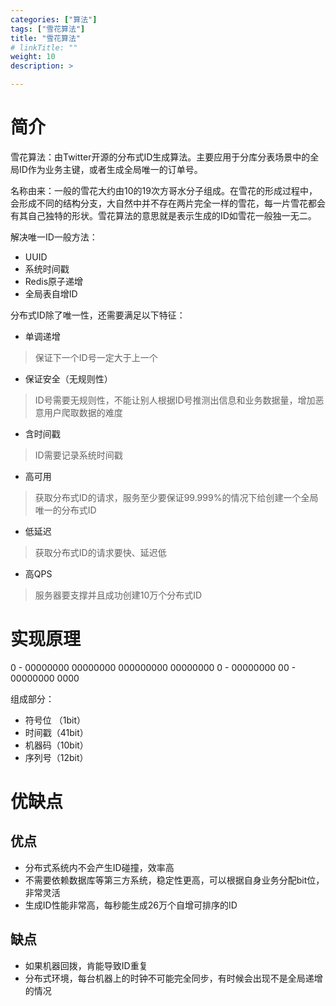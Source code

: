 ```yaml
---
categories: ["算法"]
tags: ["雪花算法"]
title: "雪花算法"
# linkTitle: ""
weight: 10
description: >

---
```




# 简介

雪花算法：由Twitter开源的分布式ID生成算法。主要应用于分库分表场景中的全局ID作为业务主键，或者生成全局唯一的订单号。

名称由来：一般的雪花大约由10的19次方哥水分子组成。在雪花的形成过程中，会形成不同的结构分支，大自然中并不存在两片完全一样的雪花，每一片雪花都会有其自己独特的形状。雪花算法的意思就是表示生成的ID如雪花一般独一无二。

解决唯一ID一般方法：

* UUID
* 系统时间戳
* Redis原子递增
* 全局表自增ID

分布式ID除了唯一性，还需要满足以下特征：

* 单调递增
>保证下一个ID号一定大于上一个

* 保证安全（无规则性）
>ID号需要无规则性，不能让别人根据ID号推测出信息和业务数据量，增加恶意用户爬取数据的难度

* 含时间戳
>ID需要记录系统时间戳

* 高可用
>获取分布式ID的请求，服务至少要保证99.999%的情况下给创建一个全局唯一的分布式ID

* 低延迟
>获取分布式ID的请求要快、延迟低

* 高QPS
>服务器要支撑并且成功创建10万个分布式ID

# 实现原理

0 - 00000000 00000000 000000000 00000000 0 - 00000000 00 - 00000000 0000

组成部分：

* 符号位 （1bit）
* 时间戳（41bit）
* 机器码（10bit）
* 序列号（12bit）
# 优缺点

## 优点

* 分布式系统内不会产生ID碰撞，效率高
* 不需要依赖数据库等第三方系统，稳定性更高，可以根据自身业务分配bit位，非常灵活
* 生成ID性能非常高，每秒能生成26万个自增可排序的ID
## 缺点

* 如果机器回拨，肯能导致ID重复
* 分布式环境，每台机器上的时钟不可能完全同步，有时候会出现不是全局递增的情况
